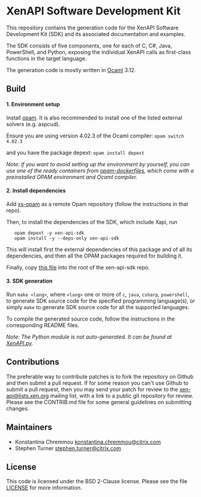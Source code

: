 XenAPI Software Development Kit
===============================

This repository contains the generation code for the XenAPI Software Development
Kit (SDK) and its associated documentation and examples.

The SDK consists of five components, one for each of C, C#, Java, PowerShell,
and Python, exposing the individual XenAPI calls as first-class functions in the
target language.

The generation code is mostly written in [Ocaml][1] 3.12.

Build
-----

#### 1. Environment setup

Install [opam][2]. It is also recommended to install one of the listed external
solvers (e.g. aspcud).

Ensure you are using version 4.02.3 of the Ocaml compiler:
`opam switch 4.02.3`

and you have the package depext: `opam install depext`

_Note: if you want to avoid setting up the environment by yourself, you can use
one of the ready containers from [opam-dockerfiles][3], which come with a
preinstalled OPAM environment and Ocaml compiler._

#### 2. Install dependencies

Add [xs-opam][4] as a remote Opam repository (follow the instructions in that
repo).

Then, to install the dependencies of the SDK, which include Xapi, run

```
   opam depext -y xen-api-sdk
   opam install -y --deps-only xen-api-sdk
```
This will install first the external dependencies of this package and of all
its dependencies, and then all the OPAM packages required for building it.

Finally, copy [this file][5] into the root of the xen-api-sdk repo.

#### 3. SDK generation

Run `make <lang>`, where `<lang>` one or more of `c`, `java`, `csharp`,
`powershell`, to generate SDK source code for the specified programming
language(s), or simply `make` to generate SDK source code for all the supported
languages.

To compile the generated source code, follow the instructions in the corresponding
README files.

_Note: The Python module is not auto-generated. It can be found at
[XenAPI.py][6]._

Contributions
-------------

The preferable way to contribute patches is to fork the repository on Github
and then submit a pull request. If for some reason you can't use Github to
submit a pull request, then you may send your patch for review to the
<xen-api@lists.xen.org> mailing list, with a link to a public git
repository for review. Please see the CONTRIB.md file for some general
guidelines on submitting changes.

Maintainers
-----------

* Konstantina Chremmou <konstantina.chremmou@citrix.com>
* Stephen Turner <stephen.turner@citrix.com>

License
-------

This code is licensed under the BSD 2-Clause license. Please see the file
[LICENSE][7] for more information.

[1]: http://caml.inria.fr/ocaml/
[2]: https://opam.ocaml.org/
[3]: https://github.com/ocaml/opam-dockerfiles
[4]: https://github.com/xapi-project/xs-opam
[5]: https://github.com/xapi-project/sm/blob/master/drivers/XE_SR_ERRORCODES.xml
[6]: https://github.com/xapi-project/xen-api/blob/master/scripts/examples/python/XenAPI.py
[7]: LICENSE

